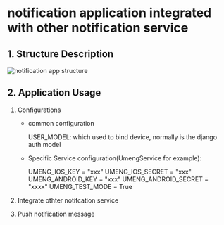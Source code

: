 # notification application integrated with other notification service

## 1. Structure Description
![notification app structure](./blob/master/docs/images/notification-app.png)

## 2. Application Usage

1. Configurations 

    - common configuration

        USER_MODEL:  which used to bind device, normally is the django auth model 

    - Specific Service configuration(UmengService for example):

        UMENG_IOS_KEY = "xxx"
        UMENG_IOS_SECRET = "xxx"
        UMENG_ANDROID_KEY = "xxx"
        UMENG_ANDROID_SECRET = "xxxx"
        UMENG_TEST_MODE = True

2. Integrate othter notifcation service 
    
    

3. Push notification message



